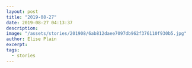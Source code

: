```yaml
---
layout: post
title: "2019-08-27"
date: 2019-08-27 04:13:37
description: 
image: "/assets/stories/201908/6ab812daee7097db962f376110f930b5.jpg"
author: Elise Plain
excerpt: 
tags: 
  - stories
---
```



<p></p>
